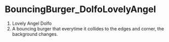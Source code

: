 # BouncingBurger_DolfoLovelyAngel
1. Lovely Angel Dolfo
2. A bouncing burger that everytime it collides to the edges and corner, the background changes.
